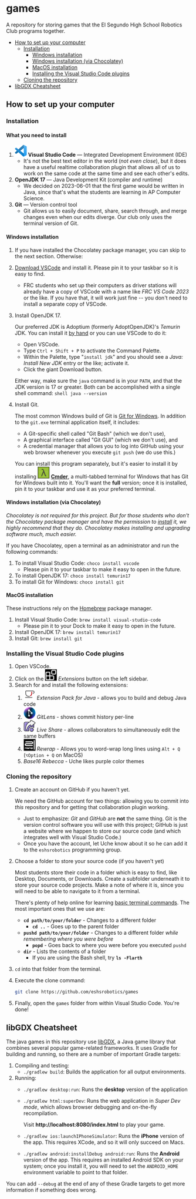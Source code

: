 # games
A repository for storing games that the El Segundo High School Robotics Club
programs together.

- [How to set up your computer](#how-to-set-up-your-computer)
  - [Installation](#installation)
    - [Windows installation](#windows-installation)
    - [Windows installation (via Chocolatey)](#windows-installation-via-chocolatey)
    - [MacOS installation](#macos-installation)
    - [Installing the Visual Studio Code plugins](#installing-the-Visual-Studio-Code-plugins)
  - [Cloning the repository](#cloning-the-repository)
- [libGDX Cheatsheet](#libgdx-cheatsheet)

## How to set up your computer

### Installation
#### What you need to install
1. ![icon](docs/vscode.png) **Visual Studio Code** — Integrated Development Environment (IDE)
    - It's not the best text editor in the world (_not even close_), but it
      does have a useful realtime collaboration plugin that allows all of us
      to work on the same code at the same time and see each other's edits.
2. **OpenJDK 17** — Java Development Kit (compiler and runtime)
    - We decided on 2023-06-01 that the first game would be written in Java,
      since that's  what the students are learning in AP Computer Science.
3. **Git** — Version control tool
    - Git allows us to easily document, share, search through, and merge
      changes even when our edits diverge.  Our club only uses the terminal
      version of Git.

#### Windows installation
1. If you have installed the Chocolatey package manager, you can skip to the
   next section.  Otherwise:
2. [Download VSCode](https://code.visualstudio.com) and install it.  Please
   pin it to your taskbar so it is easy to find.
    - FRC students who set up their computers as driver stations will already
      have a copy of VSCode with a name like *FRC VS Code 2023* or the like.
      If you have that, it will work just fine -- you don't need to install a
      separate copy of VSCode.
3. Install OpenJDK 17.

    Our preferred JDK is Adoptium (formerly AdoptOpenJDK)'s _Temurin_ JDK.
    You can install it [by hand](https://adoptium.net/download/) or you can
    use VSCode to do it:

    - Open VSCode.
    - Type `Ctrl + Shift + P` to activate the Command Palette.
    - Within the Palette, type "`install jdk`" and you should see a *Java:
       Install New JDK* entry or the like; activate it.
    - Click the giant Download button.

    Either way, make sure the `java` command is in your `PATH`, and that the
    JDK version is 17 or greater.  Both can be accomplished with a single
    shell command:
        ```shell
        java --version
        ```
4. Install Git.

   The most common Windows build of Git is [Git for
   Windows](https://gitforwindows.org/).  In addition to the `git.exe`
   terminal application itself, it includes:

   - A Git-specific shell called "Git Bash" (which we don't use),
   - A graphical interface called "Git GUI" (which we don't use), and
   - A credential manager that allows you to log into GitHub using your web
     browser whenever you execute `git push` (we do use this.)

   You can install this program separately, but it's easier to install it by
   installing ![icon](docs/cmder.png) **[Cmder](https://cmder.app/)**, a multi-tabbed terminal for
   Windows that has Git for Windows built into it.  You'll want the **full**
   version; once it is installed, pin it to your taskbar and use it as your
   preferred terminal.

#### Windows installation (via Chocolatey)
*Chocolatey is not required for this project.  But for those students who
don't the Chocolatey package manager and have the permission to
[install](https://chocolatey.org/install) it, we highly recommend that they
do.  Chocolatey makes installing and upgrading software much, much easier.*

If you have Chocolatey, open a terminal as an administrator and run the
following commands:

1. To install Visual Studio Code: `choco install vscode`
    - Please pin it to your taskbar to make it easy to open in the future.
2. To install OpenJDK 17: `choco install temurin17`
3. To install Git for Windows: `choco install git`
#### MacOS installation
These instructions rely on the [Homebrew](https://brew.sh) package manager.

1. Install Visual Studio Code: `brew install visual-studio-code`
    - Please pin it to your Dock to make it easy to open in the future.
2. Install OpenJDK 17: `brew install temurin17`
3. Install Git: `brew install git`

### Installing the Visual Studio Code plugins
1. Open VSCode.
2. Click on the ![icon](docs/extensions.png) *Extensions* button on the left sidebar.
3. Search for and install the following extensions:
    1. ![icon](docs/extension-pack-for-java.png) _Extension Pack for Java_ -
       allows you to build and debug Java code
    2. ![icon](docs/gitlens.png) _GitLens_ - shows commit history per-line
    3. ![icon](docs/live-share.png) _Live Share_ - allows collaborators to
       simultaneously edit the same buffers
    4. ![icon](docs/rewrap.png) _Rewrap_ - Allows you to word-wrap long lines
       using `Alt + Q` (`⌥Option + Q` on MacOS)
    5. _Base16 Rebecca_ - Uche likes purple color themes

### Cloning the repository
1. Create an account on GitHub if you haven't yet.

    We need the GitHub account for two things: allowing you to commit into
    _this_ repository and for getting that collaboration plugin working.

    - Just to emphasize: *Git* and *GitHub* are **not** the same thing.  Git
      is the version control software you will use with this project; GitHub
      is just a website where we happen to store our source code (and which
      integrates well with Visual Studio Code.)
    - Once you have the account, let Uche know about it so he can add it to
      the `eshsrobotics` programming group.

2. Choose a folder to store your source code (if you haven't yet)

   Most students store their code in a folder which is easy to find, like
   Desktop, Documents, or Downloads.  Create a subfolder underneath it to
   store your source code projects.  Make a note of where it is, since you
   will need to be able to navigate to it from a terminal.

   There's plenty of help online for learning [basic terminal
   commands](https://developer.mozilla.org/en-US/docs/Learn/Tools_and_testing/Understanding_client-side_tools/Command_line#basic_built-in_terminal_commands).
   The most important ones that we use are:

   - **`cd path/to/your/folder`** - Changes to a different folder
       - **`cd ..`** - Goes up to the parent folder
   - **`pushd path/to/your/folder`** - Changes to a different folder *while
     remembering where you were before*
       - **`popd`** - Goes back to where you were before you executed `pushd`
   - **`dir`** - Lists the contents of a folder
       - If you are using the Bash shell, try **`ls -Flarth`**

3. `cd` into that folder from the terminal.
4. Execute the clone command:
    ```sh
    git clone https://github.com/eshsrobotics/games
    ```
5. Finally, open the `games` folder from within Visual Studio Code.  You're done!

## libGDX Cheatsheet

The java games in this repository use [libGDX](https://libgdx.com), a Java game
library that combines several popular game-related frameworks.  It uses Gradle
for building and running, so there are a number of important Gradle targets:

1. Compiling and testing:
    - `./gradlew build`: Builds the application for all output environments.
1. Running:
    - `./gradlew desktop:run`: Runs the **desktop** version of the application
    - `./gradlew html:superDev`: Runs the web application in _Super Dev mode_,
      which allows browser debugging and on-the-fly recompilation.

      Visit **http://localhost:8080/index.html** to play your game.
    - `./gradlew ios:launchIPhoneSimulator`: Runs the **iPhone** version of the
      app.  This requires XCode, and so it will only succeed on Macs.
    - `./gradlew android:installDebug android:run`: Runs the **Android** version
      of the app.  This requires an installed Android SDK on your system; once
      you install it, you will need to set the `ANDROID_HOME` environment
      variable to point to that folder.

You can add `--debug` at the end of any of these Gradle targets to get more
information if something does wrong.
